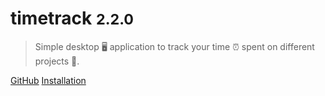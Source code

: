 # timetrack <small>2.2.0</small>

> Simple desktop 🖥️ application to track your time ⏰ spent on different projects 🎉.

[GitHub](https://github.com/mistweaverco/timetrack)
[Installation](install)
